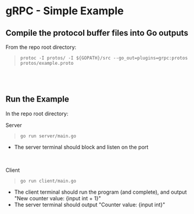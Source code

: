# gRPC - Simple Example

## Compile the protocol buffer files into Go outputs
From the repo root directory:
>`protoc -I protos/ -I ${GOPATH}/src --go_out=plugins=grpc:protos protos/example.proto`

<br>
<br>


## Run the Example
In the repo root directory:

Server
>`go run server/main.go`
- The server terminal should block and listen on the port

<br>

Client
>`go run client/main.go`
- The client terminal should run the program (and complete), and output "New counter value: {input int + 1}"
- The server terminal should output "Counter value: {input int}"